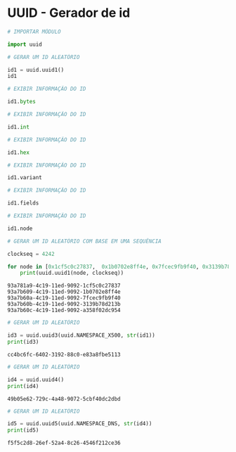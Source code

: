 
# UUID - Gerador de id


```python
# IMPORTAR MÓDULO

import uuid
```


```python
# GERAR UM ID ALEATÓRIO

id1 = uuid.uuid1()
id1
```


```python
# EXIBIR INFORMAÇÃO DO ID

id1.bytes
```


```python
# EXIBIR INFORMAÇÃO DO ID

id1.int
```


```python
# EXIBIR INFORMAÇÃO DO ID

id1.hex
```


```python
# EXIBIR INFORMAÇÃO DO ID

id1.variant
```


```python
# EXIBIR INFORMAÇÃO DO ID

id1.fields
```


```python
# EXIBIR INFORMAÇÃO DO ID

id1.node
```


```python
# GERAR UM ID ALEATÓRIO COM BASE EM UMA SEQUÊNCIA

clockseq = 4242

for node in [0x1cf5c0c27837,  0x1b0702e8ff4e, 0x7fcec9fb9f40, 0x3139b78d213b, 0xa358f02dc954]:
    print(uuid.uuid1(node, clockseq))
```

```
93a781a9-4c19-11ed-9092-1cf5c0c27837
93a7b609-4c19-11ed-9092-1b0702e8ff4e
93a7b60a-4c19-11ed-9092-7fcec9fb9f40
93a7b60b-4c19-11ed-9092-3139b78d213b
93a7b60c-4c19-11ed-9092-a358f02dc954
```


```python
# GERAR UM ID ALEATÓRIO

id3 = uuid.uuid3(uuid.NAMESPACE_X500, str(id1))
print(id3)
```

```
cc4bc6fc-6402-3192-88c0-e83a8fbe5113
```


```python
# GERAR UM ID ALEATÓRIO

id4 = uuid.uuid4()
print(id4)
```

```
49b05e62-729c-4a48-9072-5cbf40dc2dbd
```


```python
# GERAR UM ID ALEATÓRIO

id5 = uuid.uuid5(uuid.NAMESPACE_DNS, str(id4))
print(id5)
```

```
f5f5c2d8-26ef-52a4-8c26-4546f212ce36
```

